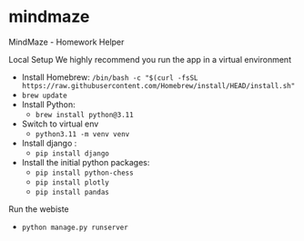 
# mindmaze

MindMaze - Homework Helper

Local Setup
We highly recommend you run the app in a virtual environment

- Install Homebrew:
`/bin/bash -c "$(curl -fsSL https://raw.githubusercontent.com/Homebrew/install/HEAD/install.sh"`
- `brew update`
- Install Python: 
  - `brew install python@3.11`
- Switch to virtual env 
  - `python3.11 -m venv venv`
- Install django : 
  - `pip install django`
- Install the initial python packages:
  - `pip install python-chess`
  - `pip install plotly`
  - `pip install pandas`

Run the webiste

- `python manage.py runserver`